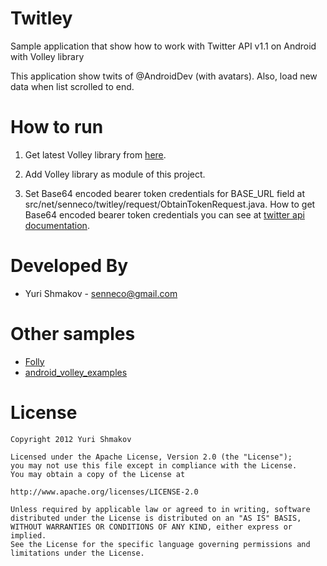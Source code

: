 Twitley
=======

Sample application that show how to work with Twitter API v1.1 on Android with Volley library

This application show twits of @AndroidDev (with avatars). Also, load new data when list scrolled to end.


How to run
========

1. Get latest Volley library from [here](https://android.googlesource.com/platform/frameworks/volley).

2. Add Volley library as module of this project.

3. Set Base64 encoded bearer token credentials for BASE_URL field at src/net/senneco/twitley/request/ObtainTokenRequest.java. How to get Base64 encoded bearer token credentials you can see at [twitter api documentation](https://dev.twitter.com/docs/auth/application-only-auth).


Developed By
==========

* Yuri Shmakov - senneco@gmail.com


Other samples
===========
* [Folly](https://github.com/evancharlton/folly)
* [android\_volley\_examples](https://github.com/ogrebgr/android_volley_examples)

License
======

	Copyright 2012 Yuri Shmakov
	
	Licensed under the Apache License, Version 2.0 (the "License");
	you may not use this file except in compliance with the License.
	You may obtain a copy of the License at
	
	http://www.apache.org/licenses/LICENSE-2.0
	
	Unless required by applicable law or agreed to in writing, software
	distributed under the License is distributed on an "AS IS" BASIS,
	WITHOUT WARRANTIES OR CONDITIONS OF ANY KIND, either express or implied.
	See the License for the specific language governing permissions and
	limitations under the License.
